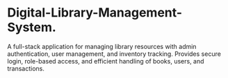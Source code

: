 # Digital-Library-Management-System.
A full-stack application for managing library resources with admin authentication, user management, and inventory tracking. Provides secure login, role-based access, and efficient handling of books, users, and transactions.
